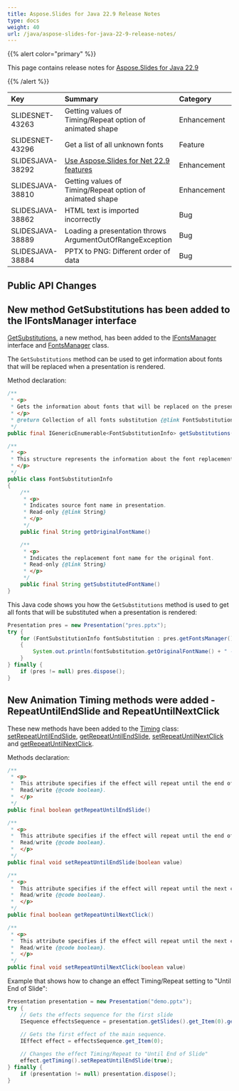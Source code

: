 ```yaml
---
title: Aspose.Slides for Java 22.9 Release Notes
type: docs
weight: 40
url: /java/aspose-slides-for-java-22-9-release-notes/
---
```


{{% alert color="primary" %}} 

This page contains release notes for [Aspose.Slides for Java 22.9](https://repository.aspose.com/list/repo/com/aspose/aspose-slides/22.9/)

{{% /alert %}} 

|**Key**|**Summary**|**Category**|**Related Documentation**|
| :- | :- | :- | :- |
|SLIDESNET-43263|Getting values of Timing/Repeat option of animated shape|Enhancement|https://docs.aspose.com/slides/net/shape-animation/|
|SLIDESNET-43296|Get a list of all unknown fonts|Feature|https://docs.aspose.com/slides/net/font-substitution/|
|SLIDESJAVA-38292|[Use Aspose.Slides for Net 22.9 features](/slides/net/aspose-slides-for-net-22-9-release-notes/)|Enhancement||
|SLIDESJAVA-38810|Getting values of Timing/Repeat option of animated shape|Enhancement|https://docs.aspose.com/slides/java/shape-animation/|
|SLIDESJAVA-38862|HTML text is imported incorrectly|Bug|https://docs.aspose.com/slides/java/manage-paragraph/#import-html-text-in-paragraphs|
|SLIDESJAVA-38889|Loading a presentation throws ArgumentOutOfRangeException|Bug|https://docs.aspose.com/slides/java/open-presentation/|
|SLIDESJAVA-38884|PPTX to PNG: Different order of data|Bug|https://docs.aspose.com/slides/java/powerpoint-charts/|


## Public API Changes ##

## New method GetSubstitutions has been added to the IFontsManager interface ##

[GetSubstitutions](https://reference.aspose.com/slides/java/com.aspose.slides/IFontsManager#getSubstitutions--), a new method, has been added to the [IFontsManager](https://reference.aspose.com/slides/java/com.aspose.slides/IFontsManager) interface and [FontsManager](https://reference.aspose.com/slides/java/com.aspose.slides/FontsManager) class.

The `GetSubstitutions` method can be used to get information about fonts that will be replaced when a presentation is rendered.

Method declaration:

``` java
/**
 * <p>
 * Gets the information about fonts that will be replaced on the presentation's rendering.
 * </p>
 * @return Collection of all fonts substitution {@link FontSubstitutionInfo}.
 */
public final IGenericEnumerable<FontSubstitutionInfo> getSubstitutions()
```

``` java
/**
 * <p>
 * This structure represents the information about the font replacement when it will be rendered.
 * </p>
 */
public class FontSubstitutionInfo
{
    /**
     * <p>
     * Indicates source font name in presentation.
     * Read-only {@link String}
     * </p>
     */
    public final String getOriginalFontName()

    /**
     * <p>
     * Indicates the replacement font name for the original font.
     * Read-only {@link String}
     * </p>
     */
    public final String getSubstitutedFontName()
}
```

This Java code shows you how the `GetSubstitutions` method is used to get all fonts that will be substituted when a presentation is rendered:

``` java
Presentation pres = new Presentation("pres.pptx");
try {
    for (FontSubstitutionInfo fontSubstitution : pres.getFontsManager().getSubstitutions())
    {
        System.out.println(fontSubstitution.getOriginalFontName() + " -> " + fontSubstitution.getSubstitutedFontName());
    }
} finally {
    if (pres != null) pres.dispose();
}
```

## New Animation Timing methods were added - RepeatUntilEndSlide and RepeatUntilNextClick ##

These new methods have been added to the [Timing](https://reference.aspose.com/slides/java/com.aspose.slides/Timing) class: [setRepeatUntilEndSlide](https://reference.aspose.com/slides/java/com.aspose.slides/Timing#setRepeatUntilEndSlide-boolean-), [getRepeatUntilEndSlide](https://reference.aspose.com/slides/java/com.aspose.slides/Timing#getRepeatUntilEndSlide--), [setRepeatUntilNextClick](https://reference.aspose.com/slides/java/com.aspose.slides/Timing#setRepeatUntilNextClick-boolean-) and [getRepeatUntilNextClick](https://reference.aspose.com/slides/java/com.aspose.slides/Timing#getRepeatUntilNextClick--).

Methods declaration:

``` java
/**
 * <p>
 *  This attribute specifies if the effect will repeat until the end of the slide.
 *  Read/write {@code boolean}.
 *  </p>
 */
public final boolean getRepeatUntilEndSlide()

/**
 * <p>
 *  This attribute specifies if the effect will repeat until the end of the slide.
 *  Read/write {@code boolean}.
 *  </p>
 */
public final void setRepeatUntilEndSlide(boolean value)

/**
 * <p>
 *  This attribute specifies if the effect will repeat until the next click.
 *  Read/write {@code boolean}.
 *  </p>
 */
public final boolean getRepeatUntilNextClick()

/**
 * <p>
 *  This attribute specifies if the effect will repeat until the next click.
 *  Read/write {@code boolean}.
 *  </p>
 */
public final void setRepeatUntilNextClick(boolean value)
```

Example that shows how to change an effect Timing/Repeat setting to "Until End of Slide":

``` java
Presentation presentation = new Presentation("demo.pptx");
try {
    // Gets the effects sequence for the first slide
    ISequence effectsSequence = presentation.getSlides().get_Item(0).getTimeline().getMainSequence();
    
    // Gets the first effect of the main sequence.
    IEffect effect = effectsSequence.get_Item(0);

    // Changes the effect Timing/Repeat to "Until End of Slide"
    effect.getTiming().setRepeatUntilEndSlide(true);
} finally {
    if (presentation != null) presentation.dispose();
}
```